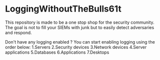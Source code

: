 # LoggingWithoutTheBulls61t
This repository is made to be a one stop shop for the security community. The goal is not to fill your SIEMs with junk but to easily detect adversaries and respond.

Don't have any logging enabled ?
You can start enabling logging using the order below:
1.Servers
2.Security devices
3.Network devices 
4.Server applications
5.Databases
6.Applications
7.Desktops


